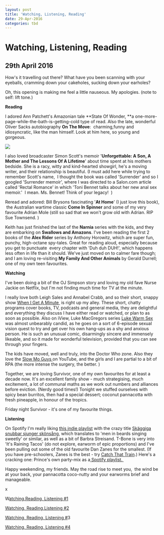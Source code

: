 ```yaml
---
layout: post
title: 'Watching, Listening, Reading'
date: 29-Apr-2016
categories: tbd
---
```


# Watching, Listening, Reading

## 29th April 2016

How's it travelling out there? What have you been scanning with your eyeballs,   cramming down your cakeholes, sucking down your earholes?

Oh, this opening is making me feel a little nauseous. My apologies. (note to self: lift tone.)

**Reading**

I adored Ann Patchett's Amazonian tale **State Of Wonder, **a one-more-page-while-the-bath-is-getting-cold type of read. Also the late, wonderful Oliver Sacks autobiography **On The Move**:  charming,funny and idiosyncratic, like the man himself. Look at him here, so young and gorgeous.

<img class="photo-horiz" src="https://media2.wnyc.org/i/620/372/l/80/1/Sacks2.jpg" />

I also loved broadcaster Simon Scott's memoir '**Unforgettable: A Son, A Mother and The Lessons Of A Lifetime**' about time spent at his mothers bedside. She is a racy, witty and kind-hearted showgirl, he's a moving writer, and their relationship is beautiful. (I must add here while trying to remember Scott's name,  I thought the book was called 'Surrender' and so I googled 'Surrender memoir', where I was directed to a Salon.com article called 'Rectal Romance' in which 'Toni Bennet talks about her new anal sex memoir.'  I mean. Ms. Bennet! Think of your legacy!  )

Reread and adored: Bill Brysons fascinating '**At Home**' (I just love this book),  the Australian wartime classic **Come In Spinner** and some of my very favourite Adrian Mole (still so sad that we won't grow old with Adrian. RIP Sue Townsend. )

Keith has just finished the last of the **Narnia** series with the kids, and they are embarking on **Swallows and Amazons**. I've been reading the first 2 books of the **Alex Rider** series by Anthony Horowitz, which are super fun, punchy, high-octane spy-tales. Great for reading aloud, especially because you get to punctuate  every chapter with 'Duh duh DUH!', which happens less often in life than it should. We've just moved on to calmer fare though; and I am loving re-visiting **My Family And Other Animals** by Gerald Durrell; one of my own teen favourites.

**Watching**

I've been doing a bit of the OJ Simpson story and loving my old fave Nurse Jackie on Netflix, but I'm not finding much time for TV at the minute.

I really love both Leigh Sales and Annabel Crabb, and so their short, snappy show <a href="http://iview.abc.net.au/programs/when-i-get-a-minute/LE1511H001S00">When I Get A Minute </a> is right up my alley. These short, chatty programs cover books, TV, podcasts and general media, they are delightful and everything they discuss I have either read or watched, or plan to as soon as possible. Also on iView, Luke MacGregors series <a href="http://www.abc.net.au/tv/programs/luke-warm-sex/">Luke Warm Sex </a>was almost unbearably candid, as he goes on a sort of 6-episode sexual vision quest to try and get over his own hang-ups as a shy and anxious person. He is such an unusual comic, disarmingly sincere and immensely likeable, and so it made for wonderful television, provided that you can see through your fingers.

The kids have moved, well and truly, into the Doctor Who zone. Also they love the <a href="https://www.youtube.com/user/theslowmoguys">Slow Mo Guys </a>on YouTube, and the girls and I are partial to a bit of RPA (the more intense the surgery, the better. )

Together, we are loving Survivor, one of my own favourites for at least a decade now. It's an excellent family show - much strategising, much excitement, a lot of communal maths as we work out numbers and alliances before eviction. (Nerdy good times!) Tonight we stuffed ourselves with spicy bean burritos, then had a special dessert; coconut pannacotta with fresh pineapple, in honour of the tropics.

Friday night Survivor - it's one of my favourite things.

**Listening**

On Spotify I'm really liking <a href="https://play.spotify.com/user/entrimo/playlist/4BW0DXneMFaAvVVAIHBVFJ?play=true&amp;utm_source=open.spotify.com&amp;utm_medium=open">this indie playlist</a> with the crazy title <a href="https://www.google.com.au/url?sa=t&amp;rct=j&amp;q=&amp;esrc=s&amp;source=web&amp;cd=4&amp;cad=rja&amp;uact=8&amp;ved=0ahUKEwiO6Ofd4LPMAhVGLKYKHVuqBIIQFggqMAM&amp;url=http%3A%2F%2Fwww.myplaylistisbetterthanyours.com%2Fspotify%2Fplaylist%2F33232&amp;usg=AFQjCNF1tECW1o_oLce3tsyWZVw4vroKbQ&amp;sig2=4nc7CJh2jv-C_TWG-dLabw" data-href="http://www.myplaylistisbetterthanyours.com/spotify/playlist/33232">Skäggiga snubbar sjunger skönsång</a>, which translates to 'men in beards singing sweetly' or similar, as well as a bit of Barbra Streisand. T-Bone is very into 'It's Raining Tacos' (do not explore, earworm of epic proportions) and I've been pulling out some of the old favourite Dan Zanes for the smallest. (If you have pre-schoolers, Zanes is the best - try <a href="https://play.spotify.com/album/0F4FkMB4vcKogwGb4Hb6zu?play=true&amp;utm_source=open.spotify.com&amp;utm_medium=open">Catch That Train</a>.) Here's a cracking one: Prince's own party-mix as a<a href="http://boingboing.net/2016/04/25/listen-to-princes-personal-p.html"> Spotify playlist. </a>

Happy weekending, my friends. May the road rise to meet you,  the wind be at your back, your pannacotta coco-nutty and your earworms brief and manageable.

x

W<a href="http://mogantosh.com/watching-reading-listening-cooking/">atching,Reading, Listening #1</a>

<a href="http://mogantosh.com/great-stuff-to-watch-read-and-listen-to-this-week/">Watching, Reading,Listening #2</a>

<a href="http://mogantosh.com/watching-reading-listening-1/">Watching, Reading, Listening #</a>3

<a href="http://mogantosh.com/watching-reading-listening-4/">Watching, Reading, Listening #4</a>

 
